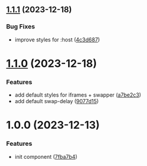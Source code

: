 ## [1.1.1](https://github.com/mariohamann/iframe-swapper/compare/v1.1.0...v1.1.1) (2023-12-18)


### Bug Fixes

* improve styles for :host ([4c3d687](https://github.com/mariohamann/iframe-swapper/commit/4c3d687dbf510ff5293d8517e2686c8f8c5dea17))

# [1.1.0](https://github.com/mariohamann/iframe-swapper/compare/v1.0.0...v1.1.0) (2023-12-18)


### Features

* add default styles for iframes + swapper ([a7be2c3](https://github.com/mariohamann/iframe-swapper/commit/a7be2c3c8f5fffb30fef6802e41c92316cf551a9))
* add default swap-delay ([9077d15](https://github.com/mariohamann/iframe-swapper/commit/9077d153d1c3f95d057b7da5a7535d253dca9fa2))

# 1.0.0 (2023-12-13)


### Features

* init component ([7fba7b4](https://github.com/mariohamann/iframe-swapper/commit/7fba7b40fed1cb57a261baa0eacc06bceaddb606))
